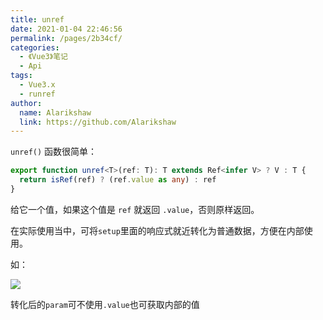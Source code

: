 ```yaml
---
title: unref
date: 2021-01-04 22:46:56
permalink: /pages/2b34cf/
categories:
  - 《Vue3》笔记
  - Api
tags: 
  - Vue3.x 
  - runref
author: 
  name: Alarikshaw
  link: https://github.com/Alarikshaw
---
```


`unref()` 函数很简单：

```typescript
export function unref<T>(ref: T): T extends Ref<infer V> ? V : T {
  return isRef(ref) ? (ref.value as any) : ref
}
```

给它一个值，如果这个值是 `ref` 就返回 `.value`，否则原样返回。

在实际使用当中，可将`setup`里面的响应式就近转化为普通数据，方便在内部使用。

如：

![](https://picgoi-mg.oss-cn-beijing.aliyuncs.com/img/20210104224957.png)

转化后的`param`可不使用`.value`也可获取内部的值